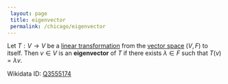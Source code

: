```yaml
---
 layout: page
 title: eigenvector
 permalink: /chicago/eigenvector
---
```

Let $T:V\to V$ be a [linear transformation](https://mathgloss.github.io/MathGloss/linear_transformation) from the [vector space](https://mathgloss.github.io/MathGloss/vector_space) $(V,F)$ to itself. Then $v \in V$ is an **eigenvector** of $T$ if there exists $\lambda\in F$ such that $T(v) = \lambda v$.

Wikidata ID: [Q3555174](https://www.wikidata.org/wiki/Q3555174)